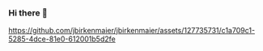 ### Hi there 👋

https://github.com/jbirkenmaier/jbirkenmaier/assets/127735731/c1a709c1-5285-4dce-81e0-612001b5d2fe

<!--
- 🔭 I’m currently working on ...
- 🌱 I’m currently learning ...
- 👯 I’m looking to collaborate on ...
- 🤔 I’m looking for help with ...
- 💬 Ask me about ...
- 📫 How to reach me: ...
- 😄 Pronouns: ...
- ⚡ Fun fact: ...
-->

